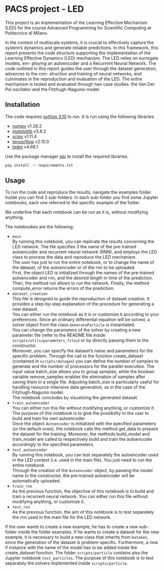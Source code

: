 # PACS project - LED

This project is an implementation of the Learning Effective Mechanism (LED) for the course Advanced Programming for Scientific Computing at Politecnico di Milano.

In the context of multiscale systems, it is crucial to effectively capture
the system’s dynamics and generate reliable predictions. In this framework, this
report presents the code structure supporting the implementation of the Learning
Effective Dynamics (LED) mechanism. The LED relies on surrogate models, em-
ploying an autoencoder and a Recurrent Neural Network. The code outlined in
this report guides the user through the dataset generation, advances to the con-
struction and training of neural networks, and culminates in the reproduction and
evaluation of the LED. The entire mechanism is tested and evaluated through two
case studies: the Van Der Pol oscillator and the Fitzhugh-Nagumo model.

## Installation

The code requires [python 3.10](https://www.python.org/downloads/release/python-31013/) to run. It is run using the following libraries:
* [numpy](https://numpy.org/) v1.26.2
* [matplotlib](https://matplotlib.org/) v3.8.2
* [scipy](https://scipy.org/) v1.11.4
* [tensorflow](https://www.tensorflow.org/) v2.15.0
* [tqdm](https://pypi.org/project/tqdm/) v4.66.1


Use the package manager [pip](https://pip.pypa.io/en/stable/) to install the required libraries.

```bash
pip install -r requirements.txt
```

## Usage
To run the code and reproduce the results, navigate the examples folder. Inside you can find 3 sub-folders.
In each sub-folder you find some Jupyter notebooks, each one referred to the specific example of the folder.

We underline that each notebook can be run as it is, without modifying anything.

The notebookes are the following:
* `main`\
By running this notebook, you can replicate the results concerning the LED network. The file specifies
3
the name of the pre-trained autoencoder and recurrent neural network (RNN), and employs the LED
class to process the data and reproduce the LED mechanism.\
The user has just to run the entire notebook, or to change the name of the dataset, of the autoencoder
or of the rnn to be uploaded.\
First, the object LED is initialized through the names of the pre-trained autoencoder and rnn, and the
desired length in time of the prediction. Then, the method run allows to run the network. Finally, the method compute_error returns the errors of the prediction.
* `dataset_creation`\
This file is designed to guide the reproduction of dataset creation. It provides a step-by-step explanation of the procedure for generating a new dataset.\
You can either run the notebook as it is or customize it according to your preferences.
Since an ordinary differential equation will be solved, a solver object from the class `GenerateParticle` is instantiated.\
You can change the parameters of the solver by creating a new parameter file (refer to the README file
inside `scripts/utils/parameters_files`) or by directly passing them to the constructor.\
Moreover, you can specify the dataset’s name and parameters for the specific problem. Through the call
to the function create_dataset (contained in `scripts/datagen`) you can define the number of samples
to generate and the number of processors for the parallel execution. The input value batch_size allows
you to group samples, while the boolean variable remove_samples enables the elimination of samples after
saving them in a single file. Adjusting batch_size is particularly useful for handling resource-intensive data generation, as in the case of the Fitzhugh-Nagumo model.\
The notebook concludes by visualizing the generated dataset.
* `train_autoencoder`\
You can either run this file without modifying anything, or customize it.\
The purpose of this notebook is to give the possibility to the user to build and train his own autoencoder.\
Once the object `Autoencoder` is initialized with the specified parameters (or the default ones), the
notebook calls the method get_data to prepare the dataset for the training. Moreover, the methods
build_model and train_model are called to respectively build and train the autoencoder accordingly to
the specified parameters.
* `test_autoencoder`\
By running this notebook, you can test separately the autoencoder used in the LED context (i.e. used in
the main file). You just need to run the entire notebook.\
Through the creation of the `Autoencoder` object, by passing the model name to the constructor, the
pre-trained autoencoder will be automatically uploaded.
* `train_rnn`\
As the previous function, the objective of this notebook is to build and train a recurrent neural network.
You can either run this file without modifying anything, or customize it.
* `test_rnn`\
As the previous function, the aim of this notebook is to test separately the rnn used in the main file for the LED network.


If the user wants to create a new example, he has to create a new sub-folder inside the folder examples.
If he wants to create a dataset for the new example, it is necessary to build a new class that inherits from `DataGen`, since the generation of the dataset is problem-specific.
Furthermore, a new if instance with the name of the model has to be added inside the create_dataset
function.
The folder `scripts/particle` contains also the Jupyter notebook `test_particles`. The purpose of this notebook is to test separately the solvers implemented inside `scripts/particle`.
